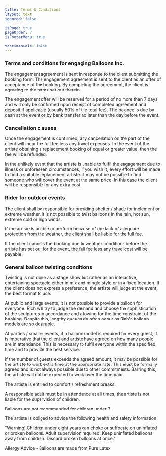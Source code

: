 ```yaml
---
title: Terms & Conditions
layout: text
ignored: false

isPage: true
pageOrder: 7
isFooterMenu: true

testimonials: false
---
```

### Terms and conditions for engaging Balloons Inc.

The engagement agreement is sent in response to the client submitting the booking form. The engagement agreement is sent to the client as an offer of acceptance of the booking.
By completing the agreement, the client is agreeing to the terms set out therein.

The engagement offer will be reserved for a period of no more than 7 days and will only be confirmed upon receipt of completed agreement and deposit if applicable (usually 50% of the total fee). The balance is due by cash at the event or by bank transfer no later than the day before the event.

### Cancellation clauses

Once the engagement is confirmed, any cancellation on the part of the client will incur the full fee less any travel expenses. In the event of the artiste obtaining a replacement booking of equal or greater value, then the fee will be refunded.

In the unlikely event that the artiste is unable to fulfil the engagement due to illness or unforeseen circumstances, if you wish it, every effort will be made to find a suitable replacement artiste. It may not be possible to find someone who will cover the event at the same price. In this case the client will be responsible for any extra cost.

### Rider for outdoor events

The client shall be responsible for providing shelter / shade for inclement or extreme weather. It is not possible to twist balloons in the rain, hot sun, extreme cold or high winds.

If the artiste is unable to perform because of the lack of adequate protection from the weather, the client shall be liable for the full fee.

If the client cancels the booking due to weather conditions before the artiste has set out for the event, the full fee less any travel cost will be payable.

### General balloon twisting conditions

Twisting is not done as a stage show but rather as an interactive, entertaining spectacle either in mix and mingle style or in a fixed location. If the client does not express a preference, the artiste will judge at the event, the best format to use.

At public and large events, it is not possible to provide a balloon for everyone. Rich will try to judge the demand and choose the sophistication of the sculptures in accordance and allowing for the time constraint of the booking. Despite this, lengthy queues do often occur as Rich's balloon models are so desirable.

At parties / smaller events, if a balloon model is required for every guest, it is imperative that the client and artiste have agreed on how many people are in attendance. This is necessary to fulfil everyone within the specified time and to provide the best service.

If the number of guests exceeds the agreed amount, it may be possible for the artiste to work extra time at the appropriate rate. This must be formally agreed and is not always possible due to other commitments. Barring this, the artiste will not be expected to work over the time paid.

The artiste is entitled to comfort / refreshment breaks.

A responsible adult must be in attendance at all times, the artiste is not liable for the supervision of children.

Balloons are not recommended for children under 3.

The artiste is obliged to advice the following health and safety information

"Warning! Children under eight years can choke or suffocate on uninflated or broken balloons. Adult supervision required. Keep uninflated balloons away from children. Discard broken balloons at once."

Allergy Advice - Balloons are made from Pure Latex